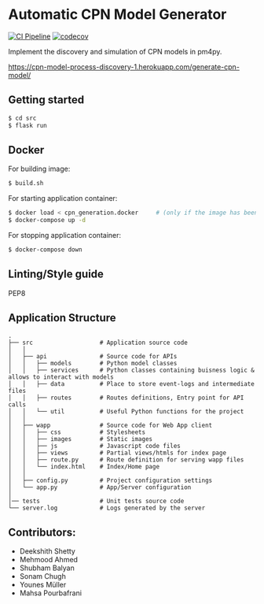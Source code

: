 # Automatic CPN Model Generator 

[![CI Pipeline](https://github.com/Younesmueller/CPN-Model-Process-Discovery-WS-20/workflows/CI%20Pipeline/badge.svg)](https://github.com/Younesmueller/CPN-Model-Process-Discovery-WS-20/actions)
[![codecov](https://codecov.io/gh/Younesmueller/CPN-Model-Process-Discovery-WS-20/graph/badge.svg?token=XLC4HPXXCG)](https://codecov.io/gh/Younesmueller/CPN-Model-Process-Discovery-WS-20)

Implement the discovery and simulation of CPN models in pm4py.

https://cpn-model-process-discovery-1.herokuapp.com/generate-cpn-model/

## Getting started
```bash
$ cd src
$ flask run
```

## Docker
For building image:
```bash
$ build.sh
```
For starting application container:
```bash
$ docker load < cpn_generation.docker     # (only if the image has been updated/newly created)
$ docker-compose up -d
```
For stopping application container:
```bash
$ docker-compose down
```

## Linting/Style guide
PEP8


## Application Structure

```
.
├── src                   # Application source code
│   │
│   ├── api               # Source code for APIs
│   │   ├── models        # Python model classes
│   │   ├── services      # Python classes containing buisness logic & allows to interact with models
│   │   ├── data          # Place to store event-logs and intermediate files
│   │   ├── routes        # Routes definitions, Entry point for API calls
│   │   └── util          # Useful Python functions for the project
│   │
│   ├── wapp              # Source code for Web App client
│   │   ├── css           # Stylesheets
│   │   ├── images        # Static images
│   │   ├── js            # Javascript code files
│   │   ├── views         # Partial views/htmls for index page
│   │   ├── route.py      # Route definition for serving wapp files
│   │   └── index.html    # Index/Home page 
│   │
│   ├── config.py         # Project configuration settings
│   └── app.py            # App/Server configuration
│
│── tests                 # Unit tests source code
└── server.log            # Logs generated by the server
```


## Contributors:
* Deekshith Shetty
* Mehmood Ahmed
* Shubham Balyan
* Sonam Chugh
* Younes Müller
* Mahsa Pourbafrani
